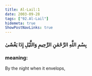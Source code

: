 ```yaml
---
title: Al-Lail:1
date: 2003-09-28
tags: ["92.Al-Lail"]
hidemeta: true 
ShowPostNavLinks: true 
---
```

### بِسْمِ اللَّهِ الرَّحْمَٰنِ الرَّحِيمِ وَاللَّيْلِ إِذَا يَغْشَىٰ
### meaning: 
By the night when it envelops,
